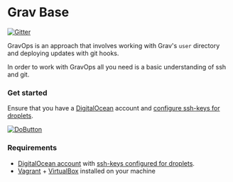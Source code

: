 # Grav Base

[![Gitter](https://badges.gitter.im/howardroark/GravOps.svg)](https://gitter.im/howardroark/GravOps?utm_source=badge&utm_medium=badge&utm_campaign=pr-badge)

GravOps is an approach that involves working with Grav's `user` directory and deploying
updates with git hooks. 

In order to work with GravOps all you need is a basic understanding of ssh and git.

### Get started

Ensure that you have a [DigitalOcean](https://www.digitalocean.com/?refcode=c44e132bd9a1) account and [configure ssh-keys for droplets](https://www.digitalocean.com/community/tutorials/how-to-use-ssh-keys-with-digitalocean-droplets).

[![DoButton](http://do-it.surge.sh/do-it.svg)](http://do-it.surge.sh/howardroark/gravops)

### Requirements

- [DigitalOcean account](https://www.digitalocean.com/?refcode=746739df613c) with [ssh-keys configured for droplets](https://www.digitalocean.com/community/tutorials/how-to-use-ssh-keys-with-digitalocean-droplets).
- [Vagrant](http://vagrantup.com) + [VirtualBox](http://virtualbox.org) installed on your machine
